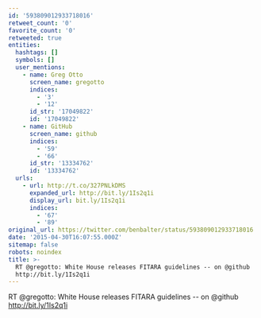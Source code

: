 ```yaml
---
id: '593809012933718016'
retweet_count: '0'
favorite_count: '0'
retweeted: true
entities:
  hashtags: []
  symbols: []
  user_mentions:
    - name: Greg Otto
      screen_name: gregotto
      indices:
        - '3'
        - '12'
      id_str: '17049822'
      id: '17049822'
    - name: GitHub
      screen_name: github
      indices:
        - '59'
        - '66'
      id_str: '13334762'
      id: '13334762'
  urls:
    - url: http://t.co/327PNLkDMS
      expanded_url: http://bit.ly/1Is2q1i
      display_url: bit.ly/1Is2q1i
      indices:
        - '67'
        - '89'
original_url: https://twitter.com/benbalter/status/593809012933718016
date: '2015-04-30T16:07:55.000Z'
sitemap: false
robots: noindex
title: >-
  RT @gregotto: White House releases FITARA guidelines -- on @github
  http://bit.ly/1Is2q1i
---
```


RT @gregotto: White House releases FITARA guidelines -- on @github http://bit.ly/1Is2q1i